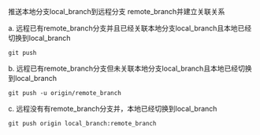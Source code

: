 推送本地分支local_branch到远程分支 remote_branch并建立关联关系

a. 远程已有remote_branch分支并且已经关联本地分支local_branch且本地已经切换到local_branch

    git push

b. 远程已有remote_branch分支但未关联本地分支local_branch且本地已经切换到local_branch

    git push -u origin/remote_branch

c. 远程没有有remote_branch分支并，本地已经切换到local_branch

    git push origin local_branch:remote_branch